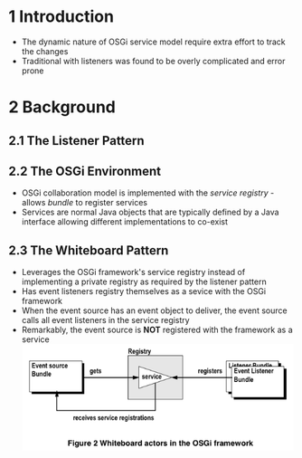 # 1 Introduction
* The dynamic nature of OSGi service model require extra effort to track the changes
* Traditional with listeners was found to be overly complicated and error prone

# 2 Background

## 2.1 The Listener Pattern


## 2.2 The OSGi Environment
* OSGi collaboration model is implemented with the *service registry* - allows *bundle* to register services
* Services are normal Java objects that are typically defined by a Java interface allowing different implementations to co-exist

## 2.3 The Whiteboard Pattern
* Leverages the OSGi framework's service registry instead of implementing a private registry as required by the listener pattern
* Has event listeners registry themselves as a sevice with the OSGi framework
* When the event source has an event object to deliver, the event source calls all event listeners in the service registry
* Remarkably, the event source is **NOT** registered with the framework as a service
![Whiteboard](images/whiteboard.png)	